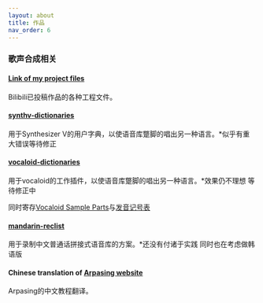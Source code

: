 ```yaml
---
layout: about
title: 作品
nav_order: 6
---
```


### 歌声合成相关

#### [Link of my project files](https://www.alipan.com/s/BW1aSuvRXJR)

Bilibili已投稿作品的各种工程文件。

#### [synthv-dictionaries](/synthv-dictionaries)

用于Synthesizer V的用户字典，以使语音库蹩脚的唱出另一种语言。*似乎有重大错误等待修正

#### [vocaloid-dictionaries](/vocaloid-dictionaries)

用于vocaloid的工作插件，以使语音库蹩脚的唱出另一种语言。*效果仍不理想 等待修正中

同时寄存[Vocaloid Sample Parts](/vocaloid-dictionaries/Vocaloid-Sample-Parts)与[发音记号表](/vocaloid-dictionaries/symbol-charts)

#### [mandarin-reclist](/mandarin-reclist)

用于录制中文普通话拼接式语音库的方案。*还没有付诸于实践 同时也在考虑做韩语版

#### Chinese translation of [Arpasing website](https://arpasing.neocities.org/zs/)

Arpasing的中文教程翻译。

